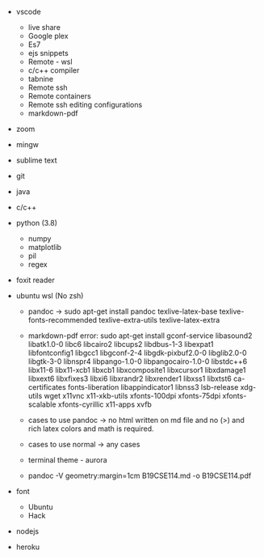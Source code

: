 - vscode
    - live share
    - Google plex
    - Es7
    - ejs snippets
    - Remote - wsl
    - c/c++ compiler
    - tabnine
    - Remote ssh
    - Remote containers
    - Remote ssh editing configurations
    - markdown-pdf
- zoom
- mingw
- sublime text
- git
- java
- c/c++
- python (3.8)
    - numpy
    - matplotlib
    - pil
    - regex
- foxit reader
- ubuntu wsl (No zsh)
    - pandoc -> sudo apt-get install pandoc texlive-latex-base texlive-fonts-recommended texlive-extra-utils texlive-latex-extra
    - markdown-pdf error: sudo apt-get install gconf-service libasound2 libatk1.0-0 libc6 libcairo2 libcups2 libdbus-1-3 libexpat1 libfontconfig1 libgcc1 libgconf-2-4 libgdk-pixbuf2.0-0 libglib2.0-0 libgtk-3-0 libnspr4 libpango-1.0-0 libpangocairo-1.0-0 libstdc++6 libx11-6 libx11-xcb1 libxcb1 libxcomposite1 libxcursor1 libxdamage1 libxext6 libxfixes3 libxi6 libxrandr2 libxrender1 libxss1 libxtst6 ca-certificates fonts-liberation libappindicator1 libnss3 lsb-release xdg-utils wget x11vnc x11-xkb-utils xfonts-100dpi xfonts-75dpi xfonts-scalable xfonts-cyrillic x11-apps xvfb

    - cases to use pandoc -> no html written on md file and no (>) and rich latex colors and math is required.
    - cases to use normal -> any cases

    - terminal theme - aurora  
    - pandoc -V geometry:margin=1cm B19CSE114.md -o B19CSE114.pdf

- font
    - Ubuntu
    - Hack
- nodejs
- heroku

